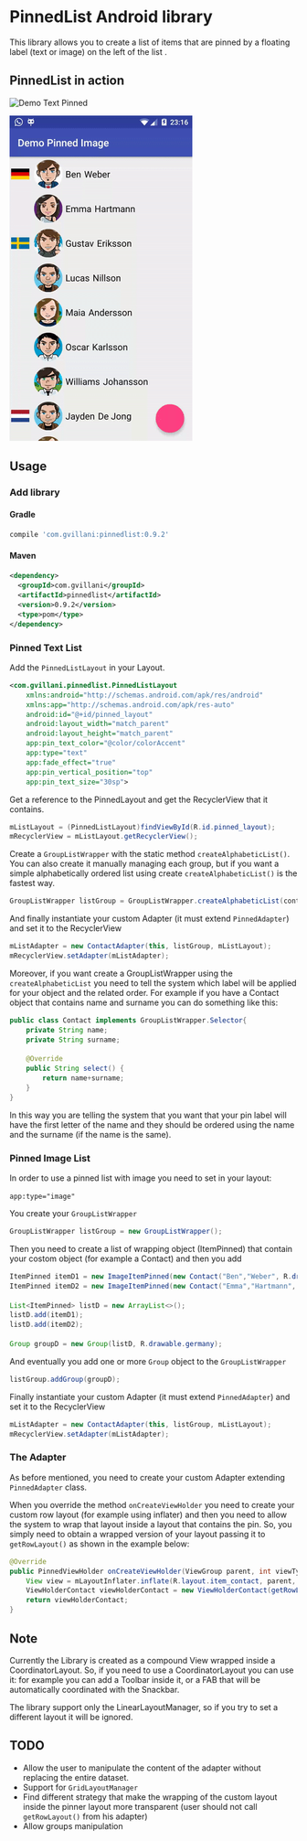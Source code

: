 # PinnedList Android library
This library allows you to create a list of items that are pinned by a floating label (text or image) on the left of the list .

## PinnedList in action

![Demo Text Pinned](https://github.com/Joseph82/PinnedList-Android/blob/master/text_demo1.gif?raw=true)

![Demo Image Pinned](https://github.com/Joseph82/PinnedList-Android/blob/master/image_demo1.gif?raw=true)

## Usage

### Add library

#### Gradle

```groovy 
compile 'com.gvillani:pinnedlist:0.9.2'
```
#### Maven

```xml 
<dependency>
  <groupId>com.gvillani</groupId>
  <artifactId>pinnedlist</artifactId>
  <version>0.9.2</version>
  <type>pom</type>
</dependency>
```

### Pinned Text List

Add the `PinnedListLayout` in your Layout.

```xml
<com.gvillani.pinnedlist.PinnedListLayout
    xmlns:android="http://schemas.android.com/apk/res/android"
    xmlns:app="http://schemas.android.com/apk/res-auto"
    android:id="@+id/pinned_layout"
    android:layout_width="match_parent"
    android:layout_height="match_parent"
    app:pin_text_color="@color/colorAccent"
    app:type="text"
    app:fade_effect="true"
    app:pin_vertical_position="top"
    app:pin_text_size="30sp">
```

Get a reference to the PinnedLayout and get the RecyclerView that it contains.

```Java
mListLayout = (PinnedListLayout)findViewById(R.id.pinned_layout);
mRecyclerView = mListLayout.getRecyclerView();
```

Create a `GroupListWrapper` with the static method `createAlphabeticList()`. You can also create it manually managing each group, but if you want a simple alphabetically ordered  list using create `createAlphabeticList()` is the fastest way.

```Java
GroupListWrapper listGroup = GroupListWrapper.createAlphabeticList(contacts, GroupListWrapper.ASCENDING);
```

And finally instantiate your custom Adapter (it must extend `PinnedAdapter`) and set it to the RecyclerView

```Java
mListAdapter = new ContactAdapter(this, listGroup, mListLayout);
mRecyclerView.setAdapter(mListAdapter);
```

Moreover, if you want create a GroupListWrapper using the `createAlphabeticList` you need to tell the system which label will be applied for your object and the related order. For example if you have a Contact object that contains name and surname you can do something like this:

```Java
public class Contact implements GroupListWrapper.Selector{
    private String name;
    private String surname;

    @Override
    public String select() {
        return name+surname;
    }
}
```

In this way you are telling the system that you want that your pin label will have the first letter of the name and they should be ordered using the name and the surname (if the name is the same).

### Pinned Image List

In order to use a pinned list with image you need to set in your layout:

`app:type="image"`

You create your `GroupListWrapper`

```Java
GroupListWrapper listGroup = new GroupListWrapper();
```

Then you need to create a list of wrapping object (ItemPinned) that contain your costom object (for example a Contact) and then you add

```Java
ItemPinned itemD1 = new ImageItemPinned(new Contact("Ben","Weber", R.drawable.contact1)); 
ItemPinned itemD2 = new ImageItemPinned(new Contact("Emma","Hartmann", R.drawable.contact9)); 

List<ItemPinned> listD = new ArrayList<>();
listD.add(itemD1);
listD.add(itemD2);

Group groupD = new Group(listD, R.drawable.germany);
```

And eventually you add one or more `Group` object to the `GroupListWrapper`

```Java
listGroup.addGroup(groupD);
```

Finally instantiate your custom Adapter (it must extend `PinnedAdapter`) and set it to the RecyclerView

```Java
mListAdapter = new ContactAdapter(this, listGroup, mListLayout);
mRecyclerView.setAdapter(mListAdapter);
```

### The Adapter

As before mentioned, you need to create your custom Adapter extending `PinnedAdapter` class. 

When you override the method `onCreateViewHolder` you need to create your custom row layout (for example using inflater) and then you need to allow the system to wrap that layout inside a layout that contains the pin. So, you simply need to obtain a wrapped version of your layout passing it to `getRowLayout()` as shown in the example below:

```Java
@Override
public PinnedViewHolder onCreateViewHolder(ViewGroup parent, int viewType) {
    View view = mLayoutInflater.inflate(R.layout.item_contact, parent, false);
    ViewHolderContact viewHolderContact = new ViewHolderContact(getRowLayout(view));
    return viewHolderContact;
}
```

## Note

Currently the Library is created as a compound View wrapped inside a CoordinatorLayout. So, if you need to use a CoordinatorLayout you can use it: for example you can add a Toolbar inside it, or a FAB that will be automatically coordinated with the Snackbar.

The library support only the LinearLayoutManager, so if you try to set a different layout it will be ignored.

## TODO

* Allow the user to manipulate the content of the adapter without replacing the entire dataset.
* Support for `GridLayoutManager`
* Find different strategy that make the wrapping of the custom layout inside the pinner layout more transparent (user should not call `getRowLayout()` from his adapter)
* Allow groups manipulation 
